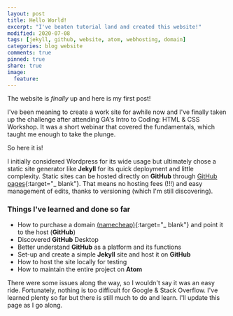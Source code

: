 ```yaml
---
layout: post
title: Hello World!
excerpt: "I've beaten tutorial land and created this website!"
modified: 2020-07-08
tags: [jekyll, github, website, atom, webhosting, domain]
categories: blog website
comments: true
pinned: true
share: true
image:
  feature:
---
```


The website is *finally* up and here is my first post!

I've been meaning to create a work site for awhile now and I've finally taken up the challenge after attending GA's Intro to Coding: HTML & CSS Workshop. It was a short webinar that covered the fundamentals, which taught me enough to take the plunge.

So here it is!

I initially considered Wordpress for its wide usage but ultimately chose a static site generator like **Jekyll** for its quick deployment and little complexity. Static sites can be hosted directly on **GitHub** through [GitHub pages](https://pages.github.com/){:target="_ blank"}. That means no hosting fees (!!!) and easy management of edits, thanks to versioning (which I'm still discovering).

### Things I've learned and done so far

* How to purchase a domain [(namecheap)](https://namecheap.com/){:target="_ blank"} and point it to the host (**GitHub**)
* Discovered **GitHub** Desktop
* Better understand **GitHub** as a platform and its functions
* Set-up and create a simple **Jekyll** site and host it on **GitHub**
* How to host the site locally for testing
* How to maintain the entire project on **Atom**

There were some issues along the way, so I wouldn't say it was an easy ride. Fortunately, nothing is too difficult for Google & Stack Overflow. I've learned plenty so far but there is still much to do and learn. I'll update this page as I go along.
